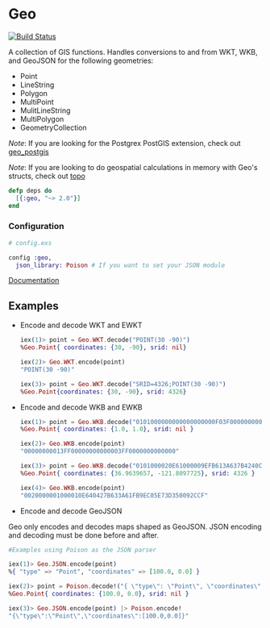 # Geo

[![Build Status](https://travis-ci.org/bryanjos/geo.svg?branch=master)](https://travis-ci.org/bryanjos/geo)

A collection of GIS functions. Handles conversions to and from WKT, WKB, and GeoJSON for the following geometries:

* Point
* LineString
* Polygon
* MultiPoint
* MulitLineString
* MultiPolygon
* GeometryCollection

_Note_: If you are looking for the Postgrex PostGIS extension, check out [geo_postgis](https://github.com/bryanjos/geo_postgis)

_Note_: If you are looking to do geospatial calculations in memory with Geo's structs, check out [topo](https://github.com/pkinney/topo)

```elixir
defp deps do
  [{:geo, "~> 2.0"}]
end
```

### Configuration

```elixir
# config.exs

config :geo,
  json_library: Poison # If you want to set your JSON module
```

[Documentation](http://hexdocs.pm/geo)

## Examples

* Encode and decode WKT and EWKT

  ```elixir
  iex(1)> point = Geo.WKT.decode("POINT(30 -90)")
  %Geo.Point{ coordinates: {30, -90}, srid: nil}

  iex(2)> Geo.WKT.encode(point)
  "POINT(30 -90)"

  iex(3)> point = Geo.WKT.decode("SRID=4326;POINT(30 -90)")
  %Geo.Point{coordinates: {30, -90}, srid: 4326}
  ```

- Encode and decode WKB and EWKB

  ```elixir
  iex(1)> point = Geo.WKB.decode("0101000000000000000000F03F000000000000F03F")
  %Geo.Point{ coordinates: {1.0, 1.0}, srid: nil }

  iex(2)> Geo.WKB.encode(point)
  "00000000013FF00000000000003FF0000000000000"

  iex(3)> point = Geo.WKB.decode("0101000020E61000009EFB613A637B4240CF2C0950D3735EC0")
  %Geo.Point{ coordinates: {36.9639657, -121.8097725}, srid: 4326 }

  iex(4)> Geo.WKB.encode(point)
  "0020000001000010E640427B633A61FB9EC05E73D350092CCF"
  ```

- Encode and decode GeoJSON

Geo only encodes and decodes maps shaped as GeoJSON. JSON encoding and decoding must
be done before and after.

```elixir
#Examples using Poison as the JSON parser

iex(1)> Geo.JSON.encode(point)
%{ "type" => "Point", "coordinates" => [100.0, 0.0] }

iex(2)> point = Poison.decode!("{ \"type\": \"Point\", \"coordinates\": [100.0, 0.0] }") |> Geo.JSON.decode
%Geo.Point{ coordinates: {100.0, 0.0}, srid: nil }

iex(3)> Geo.JSON.encode(point) |> Poison.encode!
"{\"type\":\"Point\",\"coordinates\":[100.0,0.0]}"
```
